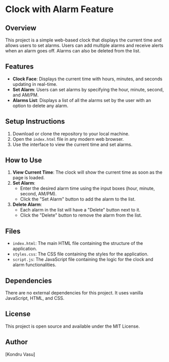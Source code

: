 # Clock with Alarm Feature

## Overview
This project is a simple web-based clock that displays the current time and allows users to set alarms. Users can add multiple alarms and receive alerts when an alarm goes off. Alarms can also be deleted from the list.

## Features
- **Clock Face**: Displays the current time with hours, minutes, and seconds updating in real-time.
- **Set Alarm**: Users can set alarms by specifying the hour, minute, second, and AM/PM.
- **Alarms List**: Displays a list of all the alarms set by the user with an option to delete any alarm.

## Setup Instructions
1. Download or clone the repository to your local machine.
2. Open the `index.html` file in any modern web browser.
3. Use the interface to view the current time and set alarms.

## How to Use
1. **View Current Time**: The clock will show the current time as soon as the page is loaded.
2. **Set Alarm**:
    - Enter the desired alarm time using the input boxes (hour, minute, second, AM/PM).
    - Click the "Set Alarm" button to add the alarm to the list.
3. **Delete Alarm**:
    - Each alarm in the list will have a "Delete" button next to it.
    - Click the "Delete" button to remove the alarm from the list.

## Files
- `index.html`: The main HTML file containing the structure of the application.
- `styles.css`: The CSS file containing the styles for the application.
- `script.js`: The JavaScript file containing the logic for the clock and alarm functionalities.

## Dependencies
There are no external dependencies for this project. It uses vanilla JavaScript, HTML, and CSS.

## License
This project is open source and available under the MIT License.

## Author
[Kondru Vasu]

